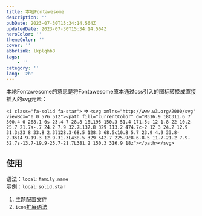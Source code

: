```yaml
---
title: 本地Fontawesome
description: ''
pubDate: 2023-07-30T15:34:14.564Z
updatedDate: 2023-07-30T15:34:14.564Z
heroColor: ''
themeColor: ''
cover: ''
abbrlink: lkplqhb8
tags: 
    - ''
category: ''
lang: 'zh'
---
```


本地Fontawesome的意思是将Fontawesome原本通过css引入的图标转换成直接插入的svg元素：

`<i class="fa-solid fa-star">` => `<svg xmlns="http://www.w3.org/2000/svg" viewBox="0 0 576 512"><path fill="currentColor" d="M316.9 18C311.6 7 300.4 0 288.1 0s-23.4 7-28.8 18L195 150.3 51.4 171.5c-12 1.8-22 10.2-25.7 21.7s-.7 24.2 7.9 32.7L137.8 329 113.2 474.7c-2 12 3 24.2 12.9 31.3s23 8 33.8 2.3l128.3-68.5 128.3 68.5c10.8 5.7 23.9 4.9 33.8-2.3s14.9-19.3 12.9-31.3L438.5 329 542.7 225.9c8.6-8.5 11.7-21.2 7.9-32.7s-13.7-19.9-25.7-21.7L381.2 150.3 316.9 18z"></path></svg>`

## 使用

语法：`local:family.name`  
示例：`local:solid.star`

1. 主题配置文件
2. `icon`[扩展语法](/blog/lkpk0hzz#icon)
